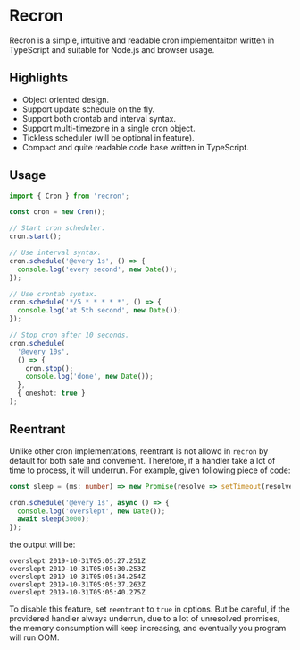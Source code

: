 # Recron

Recron is a simple, intuitive and readable cron implementaiton written in TypeScript and suitable for Node.js and browser usage.

## Highlights

- Object oriented design.
- Support update schedule on the fly.
- Support both crontab and interval syntax.
- Support multi-timezone in a single cron object.
- Tickless scheduler (will be optional in feature).
- Compact and quite readable code base written in TypeScript.

## Usage

```typescript
import { Cron } from 'recron';

const cron = new Cron();

// Start cron scheduler.
cron.start();

// Use interval syntax.
cron.schedule('@every 1s', () => {
  console.log('every second', new Date());
});

// Use crontab syntax.
cron.schedule('*/5 * * * * *', () => {
  console.log('at 5th second', new Date());
});

// Stop cron after 10 seconds.
cron.schedule(
  '@every 10s',
  () => {
    cron.stop();
    console.log('done', new Date());
  },
  { oneshot: true }
);
```

## Reentrant

Unlike other cron implementations,
reentrant is not allowd in `recron` by default for both safe and convenient.
Therefore, if a handler take a lot of time to process, it will underrun.
For example, given following piece of code:

```typescript
const sleep = (ms: number) => new Promise(resolve => setTimeout(resolve, ms));

cron.schedule('@every 1s', async () => {
  console.log('overslept', new Date());
  await sleep(3000);
});
```

the output will be:

```
overslept 2019-10-31T05:05:27.251Z
overslept 2019-10-31T05:05:30.253Z
overslept 2019-10-31T05:05:34.254Z
overslept 2019-10-31T05:05:37.263Z
overslept 2019-10-31T05:05:40.275Z
```

To disable this feature, set `reentrant` to `true` in options.
But be careful, if the providered handler always underrun,
due to a lot of unresolved promises,
the memory consumption will keep increasing,
and eventually you program will run OOM.
